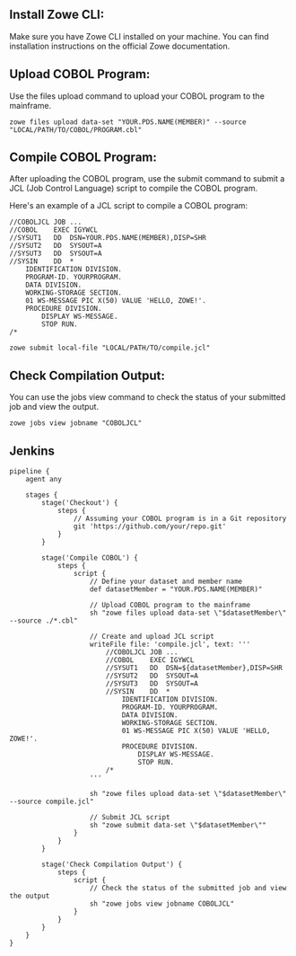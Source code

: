 ## Install Zowe CLI:
Make sure you have Zowe CLI installed on your machine. You can find installation instructions on the official Zowe documentation.

## Upload COBOL Program:
Use the files upload command to upload your COBOL program to the mainframe.
```
zowe files upload data-set "YOUR.PDS.NAME(MEMBER)" --source "LOCAL/PATH/TO/COBOL/PROGRAM.cbl"
```
## Compile COBOL Program:
After uploading the COBOL program, use the submit command to submit a JCL (Job Control Language) script to compile the COBOL program.

Here's an example of a JCL script to compile a COBOL program:
```
//COBOLJCL JOB ...
//COBOL    EXEC IGYWCL
//SYSUT1   DD  DSN=YOUR.PDS.NAME(MEMBER),DISP=SHR
//SYSUT2   DD  SYSOUT=A
//SYSUT3   DD  SYSOUT=A
//SYSIN    DD  *
    IDENTIFICATION DIVISION.
    PROGRAM-ID. YOURPROGRAM.
    DATA DIVISION.
    WORKING-STORAGE SECTION.
    01 WS-MESSAGE PIC X(50) VALUE 'HELLO, ZOWE!'.
    PROCEDURE DIVISION.
        DISPLAY WS-MESSAGE.
        STOP RUN.
/*

```
```
zowe submit local-file "LOCAL/PATH/TO/compile.jcl"
```

## Check Compilation Output:
You can use the jobs view command to check the status of your submitted job and view the output.
```
zowe jobs view jobname "COBOLJCL"
```


## Jenkins
```
pipeline {
    agent any

    stages {
        stage('Checkout') {
            steps {
                // Assuming your COBOL program is in a Git repository
                git 'https://github.com/your/repo.git'
            }
        }

        stage('Compile COBOL') {
            steps {
                script {
                    // Define your dataset and member name
                    def datasetMember = "YOUR.PDS.NAME(MEMBER)"

                    // Upload COBOL program to the mainframe
                    sh "zowe files upload data-set \"$datasetMember\" --source ./*.cbl"

                    // Create and upload JCL script
                    writeFile file: 'compile.jcl', text: '''
                        //COBOLJCL JOB ...
                        //COBOL    EXEC IGYWCL
                        //SYSUT1   DD  DSN=${datasetMember},DISP=SHR
                        //SYSUT2   DD  SYSOUT=A
                        //SYSUT3   DD  SYSOUT=A
                        //SYSIN    DD  *
                            IDENTIFICATION DIVISION.
                            PROGRAM-ID. YOURPROGRAM.
                            DATA DIVISION.
                            WORKING-STORAGE SECTION.
                            01 WS-MESSAGE PIC X(50) VALUE 'HELLO, ZOWE!'.
                            PROCEDURE DIVISION.
                                DISPLAY WS-MESSAGE.
                                STOP RUN.
                        /*
                    '''

                    sh "zowe files upload data-set \"$datasetMember\" --source compile.jcl"

                    // Submit JCL script
                    sh "zowe submit data-set \"$datasetMember\""
                }
            }
        }

        stage('Check Compilation Output') {
            steps {
                script {
                    // Check the status of the submitted job and view the output
                    sh "zowe jobs view jobname COBOLJCL"
                }
            }
        }
    }
}

```

